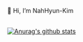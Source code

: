 👋 Hi, I’m NahHyun-Kim <br/>
<br />

[![Anurag's github stats](https://github-readme-stats.vercel.app/api?username=NahHyun-Kim)](https://github.com/NahHyun-Kim/github-readme-stats)

<br />
<!--  [![Tech Blog Badge](http://img.shields.io/badge/-Port%20folio-black?style=flat-square&logo=github&link=)]()
 [![Youtube Badge](https://img.shields.io/badge/Youtube-ff0000?style=flat-square&logo=youtube&link=https://www.youtube.com/watch?v=JxRRqhxSEk4)](https://www.youtube.com/watch?v=JxRRqhxSEk4)
 [![Gmail Badge](https://img.shields.io/badge/Gmail-d14836?style=flat-square&logo=Gmail&logoColor=white&link=mailto:cherish21001298@gmail.com)](mailto:cherish21001298@gmail.com)
 </div>
 -->
